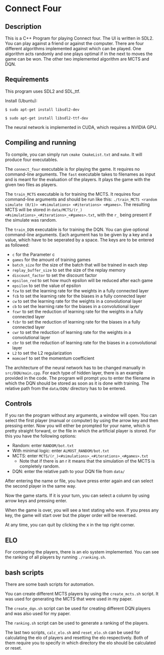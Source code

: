 # Connect Four

## Description
This is a C++ Program for playing Connect four. The UI is written in SDL2.
You can play against a friend or against the computer.
There are four different algorithms implemented against which can be played. 
One algorithm acts randomly and one plays optimal if in the next to moves the game can be won. 
The other two implemented algorithm are MCTS and DQN. 

## Requirements
This program uses SDL2 and SDL_ttf.

Install (Ubuntu): 

`$ sudo apt-get install libsdl2-dev`

`$ sudo apt-get install libsdl2-ttf-dev`

The neural network is implemented in CUDA, which requires a NVIDIA GPU.

## Compiling and running
To compile, you can simply run `cmake CmakeList.txt` and `make`.
It will produce four executables. 

The `connect_four` executable is for playing the game. It requires no command-line arguments. 
The `fast` executable takes to filenames as input and is meant for the evaluation of the players. It plays the game with the given two files as players. 

The `train_MCTS` executable is for training the MCTS. It requires four command-line arguments and should be run like this: 
`./train_MCTS <random simulate (0/1)> <#simulations> <#iterations> <#games>`. 
The resulting MCTS will be stored in `data/MCTS/(r_)<#simulations>_<#iterations>_<#games>.txt`, with the `r_` being present if 
the simulate was random.

The `train_DQN` executable is for training the DQN. You can give optional command-line arguments. 
Each argument has to be given by a key and a value, which have to be seperated by a space. 
The keys are to be entered as followed:
* `c` for the Parameter c
* `games` for the amount of training games
* `batch_size` for the size of the batch that will be trained in each step
* `replay_buffer_size` to set the size of the replay memory
* `discount_factor` to set the discount factor
* `epsilon_red` to set how much epsilon will be reduced after each game
* `epsilon` to set the value of epsilon
* `fcw` to set the learning rate for the weights in a fully connected layer
* `fcb` to set the learning rate for the biases in a fully connected layer
* `cw` to set the learning rate for the weights in a convolutional layer
* `cb` to set the learning rate for the biases in a convolutional layer
* `fcwr` to set the reduction of learning rate for the weights in a fully connected layer
* `fcbr` to set the reduction of learning rate for the biases in a fully connected layer
* `cwr` to set the reduction of learning rate for the weights in a convolutional layer
* `cbr` to set the reduction of learning rate for the biases in a convolutional layer
* `L2` to set the L2 regularization
* `momcoef` to set the momentum coefficient

The architecture of the neural network has to be changed manually in `src/DQN/main.cpp`. 
For each type of hidden layer, there is an example provided in the code. The program will prompt 
you to enter the filename in which 
the DQN should be stored as soon as it is done with training. 
The relative path from the `data/DQN/` directory has to be entered. 

## Controls
If you ran the program without any arguments, a window will open. You can select the first player (manual or computer) by using the arrow key and then pressing enter. 
Now you will either be prompted for your name, which is pretty straight forward, or the file in which the artificial player is stored. For this you have the following options:
* Random: enter `RANDOM/bot.txt`
* With minimal logic: enter `ALMOST_RANDOM/bot.txt`
* MCTS: enter `MCTS/(r_)<#simulations>_<#iterations>_<#games>.txt`
  * Note that if there is an r it means that the simulation of the MCTS is completely random.
* DQN: enter the relative path to your DQN file from `data/`

After entering the name or file, you have press enter again and can select the second player in the same way.

Now the game starts. If it is your turn, you can select a column by using arrow keys and pressing enter.

When the game is over, you will see a text stating who won. If you press any key, the game will start over but the player order will be reversed.

At any time, you can quit by clicking the x in the top right corner.

## ELO

For comparing the players, there is an elo system implemented. You can see the ranking of all players by running `./ranking.sh`.

## bash scripts

There are some bash scripts for automation. 

You can create different MCTS players by using the `create_mcts.sh` script. It was used for generating the MCTS that were used in my paper. 

The `create_dqn.sh` script can be used for creating different DQN players and was also used for my paper. 

The `ranking.sh` script can be used to generate a ranking of the players. 

The last two scripts, `calc_elo.sh` and `reset_elo.sh` can be used for calculating the elo of players and resetting the elo respectively. 
Both of them require you to specify in which directory the elo should be calculated or reset.